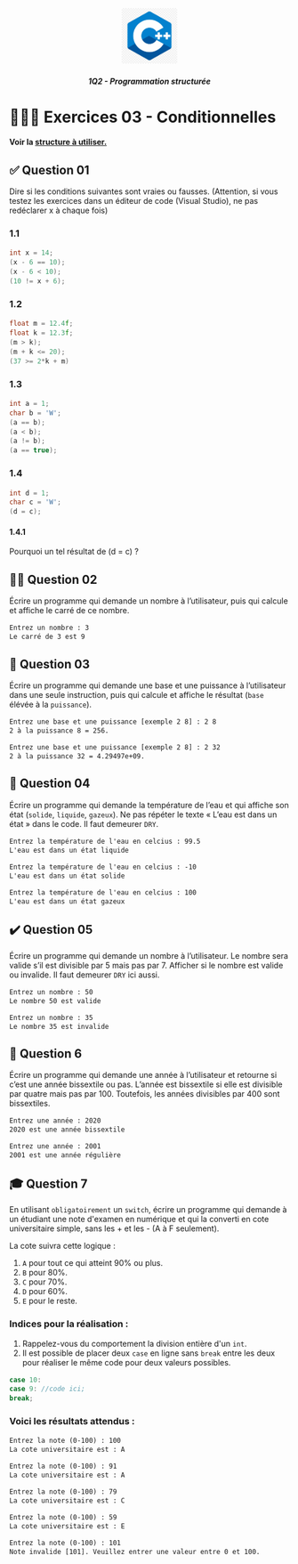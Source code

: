 <p align="Center"><img src="../_includes//logo.jpg" alt="drawing" width="100"/></p>
<h5 align="Center">1Q2 - Programmation structurée</h5>

# 🏋🏻‍♂️ Exercices 03 - Conditionnelles

#### Voir la [structure à utiliser.](../_includes/_rules.md)

## ✅ Question 01

Dire si les conditions suivantes sont vraies ou fausses. (Attention, si vous testez les exercices dans un éditeur de code (Visual Studio), ne pas redéclarer x à chaque fois)

### 1.1
```cpp
int x = 14;
(x - 6 == 10);
(x - 6 < 10);
(10 != x + 6);
```

### 1.2
```cpp
float m = 12.4f;
float k = 12.3f;
(m > k);
(m + k <= 20);
(37 >= 2*k + m)

```

### 1.3
```cpp
int a = 1;
char b = 'W';
(a == b);
(a < b);
(a != b);
(a == true);
```

### 1.4
```cpp
int d = 1;
char c = 'W';
(d = c);
```
#### 1.4.1
Pourquoi un tel résultat de (d = c) ?

## 🧑‍💼 Question 02
Écrire un programme qui demande un nombre à l’utilisateur, puis qui calcule et affiche le carré de ce nombre.
```plaintext
Entrez un nombre : 3
Le carré de 3 est 9
```

## 💪 Question 03
Écrire un programme qui demande une base et une puissance à l’utilisateur dans une seule instruction, puis qui calcule et affiche le résultat (`base` élévée à la `puissance`).
```plaintext
Entrez une base et une puissance [exemple 2 8] : 2 8
2 à la puissance 8 = 256.
```
```plaintext
Entrez une base et une puissance [exemple 2 8] : 2 32
2 à la puissance 32 = 4.29497e+09.
```

## 🧊 Question 04
Écrire un programme qui demande la température de l’eau et qui affiche son état (`solide`, `liquide`, `gazeux`).  Ne pas répéter le texte « L’eau est dans un état » dans le code.  Il faut demeurer `DRY`.
```plaintext
Entrez la température de l'eau en celcius : 99.5
L'eau est dans un état liquide
```
```plaintext
Entrez la température de l'eau en celcius : -10
L'eau est dans un état solide
```
```plaintext
Entrez la température de l'eau en celcius : 100
L'eau est dans un état gazeux
```

## ✔️ Question 05
Écrire un programme qui demande un nombre à l’utilisateur.  Le nombre sera valide s’il est divisible par 5 mais pas par 7.  Afficher si le nombre est valide ou invalide. Il faut demeurer `DRY` ici aussi.
```plaintext
Entrez un nombre : 50
Le nombre 50 est valide
```
```plaintext
Entrez un nombre : 35
Le nombre 35 est invalide
```

## 📅 Question 6
Écrire un programme qui demande une année à l’utilisateur et retourne si c’est une année bissextile ou pas. L’année est bissextile si elle est divisible par quatre mais pas par 100. Toutefois, les années divisibles par 400 sont bissextiles.
```plaintext
Entrez une année : 2020
2020 est une année bissextile
```
```plaintext
Entrez une année : 2001
2001 est une année régulière
```

## 🎓 Question 7
En utilisant `obligatoirement` un `switch`, écrire un programme qui demande à un étudiant une note d'examen en numérique et qui la converti en cote universitaire simple, sans les + et les - (A à F seulement).

La cote suivra cette logique :
1. `A` pour tout ce qui atteint 90% ou plus.
2. `B` pour 80%.
3. `C` pour 70%.
4. `D` pour 60%.
5. `E` pour le reste.

### Indices pour la réalisation : 
1. Rappelez-vous du comportement la division entière d'un `int`. 
2. Il est possible de placer deux `case` en ligne sans `break` entre les deux pour réaliser le même code pour deux valeurs possibles.
```c++
case 10:
case 9: //code ici;
break;
```
### Voici les résultats attendus :
```plaintext
Entrez la note (0-100) : 100
La cote universitaire est : A
```

```plaintext
Entrez la note (0-100) : 91
La cote universitaire est : A
```

```plaintext
Entrez la note (0-100) : 79
La cote universitaire est : C
```

```plaintext
Entrez la note (0-100) : 59
La cote universitaire est : E
```

```plaintext
Entrez la note (0-100) : 101
Note invalide [101]. Veuillez entrer une valeur entre 0 et 100.
```

